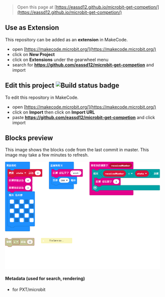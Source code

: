 
> Open this page at [https://eassd12.github.io/microbit-get-competion/](https://eassd12.github.io/microbit-get-competion/)

## Use as Extension

This repository can be added as an **extension** in MakeCode.

* open [https://makecode.microbit.org/](https://makecode.microbit.org/)
* click on **New Project**
* click on **Extensions** under the gearwheel menu
* search for **https://github.com/eassd12/microbit-get-competion** and import

## Edit this project ![Build status badge](https://github.com/eassd12/microbit-get-competion/workflows/MakeCode/badge.svg)

To edit this repository in MakeCode.

* open [https://makecode.microbit.org/](https://makecode.microbit.org/)
* click on **Import** then click on **Import URL**
* paste **https://github.com/eassd12/microbit-get-competion** and click import

## Blocks preview

This image shows the blocks code from the last commit in master.
This image may take a few minutes to refresh.

![A rendered view of the blocks](https://github.com/eassd12/microbit-get-competion/raw/master/.github/makecode/blocks.png)

#### Metadata (used for search, rendering)

* for PXT/microbit
<script src="https://makecode.com/gh-pages-embed.js"></script><script>makeCodeRender("{{ site.makecode.home_url }}", "{{ site.github.owner_name }}/{{ site.github.repository_name }}");</script>

